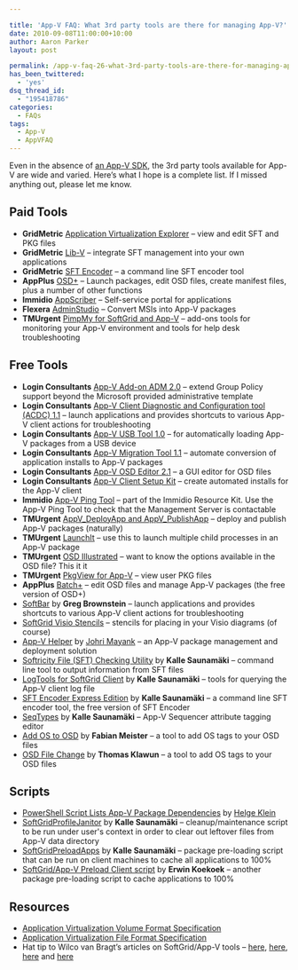 ```yaml
---

title: 'App-V FAQ: What 3rd party tools are there for managing App-V?'
date: 2010-09-08T11:00:00+10:00
author: Aaron Parker
layout: post

permalink: /app-v-faq-26-what-3rd-party-tools-are-there-for-managing-app-v/
has_been_twittered:
  - 'yes'
dsq_thread_id:
  - "195418786"
categories:
  - FAQs
tags:
  - App-V
  - AppVFAQ
---
```

Even in the absence of [an App-V SDK](http://download.microsoft.com/download/f/7/8/f784a197-73be-48ff-83da-4102c05a6d44/App-V_Extensibility_Today_Before_the_SDK.docx), the 3rd party tools available for App-V are wide and varied. Here’s what I hope is a complete list. If I missed anything out, please let me know.

## Paid Tools

* **GridMetric** [Application Virtualization Explorer](http://www.gridmetric.com/products/ave.html) – view and edit SFT and PKG files
* **GridMetric** [Lib-V](http://www.gridmetric.com/products/libv.html) – integrate SFT management into your own applications
* **GridMetric** [SFT Encoder](http://www.gridmetric.com/products/sftencoder.html) – a command line SFT encoder tool
* **AppPlus** [OSD+](http://www.intercept-it.com/AppPlus/Products/OSD/Highlights.aspx) – Launch packages, edit OSD files, create manifest files, plus a number of other functions
* **Immidio** [AppScriber](http://immidio.com/appscriber/) – Self-service portal for applications
* **Flexera** [AdminStudio](http://www.flexerasoftware.com/products/adminstudio.htm) – Convert MSIs into App-V packages
* **TMUrgent** [PimpMy for SoftGrid and App-V](http://tmurgent.com/PimpMy/PimpMy4SG.aspx) – add-ons tools for monitoring your App-V environment and tools for help desk troubleshooting

## Free Tools

* **Login Consultants** [App-V Add-on ADM 2.0](http://www.loginconsultants.com/index.php?option=com_docman&task=doc_details&gid=70&Itemid=149) – extend Group Policy support beyond the Microsoft provided administrative template
* **Login Consultants** [App-V Client Diagnostic and Configuration tool (ACDC) 1.1](http://www.loginconsultants.com/index.php?option=com_docman&task=doc_details&gid=69&Itemid=149) – launch applications and provides shortcuts to various App-V client actions for troubleshooting
* **Login Consultants** [App-V USB Tool 1.0](http://www.loginconsultants.com/index.php?option=com_docman&task=doc_details&gid=40&Itemid=149) – for automatically loading App-V packages from a USB device
* **Login Consultants** [App-V Migration Tool 1.1](http://www.loginconsultants.com/index.php?option=com_docman&task=doc_details&gid=28&Itemid=149) – automate conversion of application installs to App-V packages
* **Login Consultants** [App-V OSD Editor 2.1](http://www.loginconsultants.com/index.php?option=com_docman&task=doc_details&gid=27&Itemid=149) – a GUI editor for OSD files
* **Login Consultants** [App-V Client Setup Kit](http://www.loginconsultants.com/index.php?option=com_docman&task=doc_details&gid=20&Itemid=149) – create automated installs for the App-V client
* **Immidio** [App-V Ping Tool](http://immidio.com/resourcekit/) – part of the Immidio Resource Kit. Use the App-V Ping Tool to check that the Management Server is contactable
* **TMUrgent** [AppV\_DeployApp and AppV\_PublishApp](http://www.tmurgent.com/AppVirt/DeployNPublish.aspx) – deploy and publish App-V packages (naturally)
* **TMUrgent** [LaunchIt](http://www.tmurgent.com/AppVirt/DownloadLaunchIt.aspx) – use this to launch multiple child processes in an App-V package
* **TMUrgent** [OSD Illustrated](http://tmurgent.com/OSD_Illustrated.aspx) – want to know the options available in the OSD file? This it it
* **TMUrgent** [PkgView for App-V](http://www.tmurgent.com/TmBlog/?p=166) – view user PKG files
* **AppPlus** [Batch+](http://www.intercept-it.com/AppPlus/Community/CommunityTools/BatchFreeEdition/BatchHighlights.aspx) – edit OSD files and manage App-V packages (the free version of OSD+)
* [SoftBar](http://www.jagtechnical.com/softbar/) by **Greg Brownstein** – launch applications and provides shortcuts to various App-V client actions for troubleshooting
* [SoftGrid Visio Stencils](http://www.datadr.net/index.php?option=com_content&task=view&id=51&Itemid=30) – stencils for placing in your Visio diagrams (of course)
* [App-V Helper](http://sourceforge.net/projects/softgridhelper/) by [Johri Mayank](http://mayankjohri.wordpress.com/) – an App-V package management and deployment solution
* [Softricity File (SFT) Checking Utility](http://www.virtualapp.net/sft-check.html) by **Kalle Saunamäki** – command line tool to output information from SFT files
* [LogTools for SoftGrid Client](http://www.virtualapp.net/client-logtools.html) by **Kalle Saunamäki** – tools for querying the App-V client log file
* [SFT Encoder Express Edition](http://www.virtualapp.net/sft-encoder.html) by **Kalle Saunamäki** – a command line SFT encoder tool, the free version of SFT Encoder
* [SeqTypes](http://www.virtualapp.net/seqtypes.html) by **Kalle Saunamäki** – App-V Sequencer attribute tagging editor
* [Add OS to OSD](http://local.micro.biol.ethz.ch/appv/Add_OS_to_OSD.zip) by **Fabian Meister** – a tool to add OS tags to your OSD files
* [OSD File Change](http://www.klawun.com/appVTools.html) by **Thomas Klawun** – a tool to add OS tags to your OSD files

## Scripts

* [PowerShell Script Lists App-V Package Dependencies](http://www.sepago.de/helge/2010/01/06/powershell-script-lists-app-v-package-dependencies-dynamic-suite-composition-dsc/) by [Helge Klein](http://www.sepago.de/helge/)
* [SoftGridProfileJanitor](http://www.virtualapp.net/scripts.html#SoftGridProfileJanitor) by **Kalle Saunamäki** – cleanup/maintenance script to be run under user's context in order to clear out leftover files from App-V data directory
* [SoftGridPreloadApps](http://www.virtualapp.net/scripts.html#SoftGridPreloadApps) by **Kalle Saunamäki** – package pre-loading script that can be run on client machines to cache all applications to 100%
* [SoftGrid/App-V Preload Client script](http://www.koekies.org/pivot/entry.php?id=10) by **Erwin Koekoek** – another package pre-loading script to cache applications to 100%

## Resources

* [Application Virtualization Volume Format Specification](http://download.microsoft.com/download/7/7/D/77DC8335-89FF-4054-96FE-52D1667EECC0/Application%20Virtualization%20Volume%20Format%20Specification.exe)
* [Application Virtualization File Format Specification](http://download.microsoft.com/download/E/B/9/EB967B04-2F6E-4DB2-B6A9-72782D3392E1/App-V_file_format_v1.doc)
* Hat tip to Wilco van Bragt’s articles on SoftGrid/App-V tools – [here](http://sbc.vanbragt.net/mambo/index.php?option=com_content&task=view&id=276&Itemid=49), [here](http://sbc.vanbragt.net/mambo/index.php?option=com_content&task=view&id=425&Itemid=49), [here](http://sbc.vanbragt.net/mambo/index.php?option=com_content&task=view&id=1004&Itemid=49) and [here](http://sbc.vanbragt.net/mambo/index.php?option=com_content&task=view&id=1255&Itemid=49)